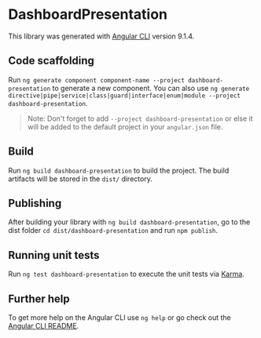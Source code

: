 # DashboardPresentation

This library was generated with [Angular CLI](https://github.com/angular/angular-cli) version 9.1.4.

## Code scaffolding

Run `ng generate component component-name --project dashboard-presentation` to generate a new component. You can also use `ng generate directive|pipe|service|class|guard|interface|enum|module --project dashboard-presentation`.
> Note: Don't forget to add `--project dashboard-presentation` or else it will be added to the default project in your `angular.json` file. 

## Build

Run `ng build dashboard-presentation` to build the project. The build artifacts will be stored in the `dist/` directory.

## Publishing

After building your library with `ng build dashboard-presentation`, go to the dist folder `cd dist/dashboard-presentation` and run `npm publish`.

## Running unit tests

Run `ng test dashboard-presentation` to execute the unit tests via [Karma](https://karma-runner.github.io).

## Further help

To get more help on the Angular CLI use `ng help` or go check out the [Angular CLI README](https://github.com/angular/angular-cli/blob/master/README.md).
